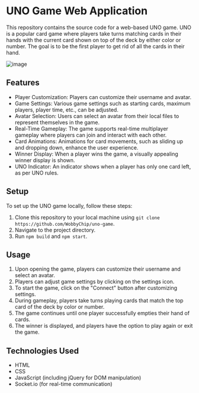 # UNO Game Web Application

This repository contains the source code for a web-based UNO game. UNO is a popular card game where players take turns matching cards in their hands with the current card shown on top of the deck by either color or number. The goal is to be the first player to get rid of all the cards in their hand.

![image](https://i.imgur.com/BLz9t7Y.png)

## Features

- Player Customization: Players can customize their username and avatar.
- Game Settings: Various game settings such as starting cards, maximum players, player time, etc., can be adjusted.
- Avatar Selection: Users can select an avatar from their local files to represent themselves in the game.
- Real-Time Gameplay: The game supports real-time multiplayer gameplay where players can join and interact with each other.
- Card Animations: Animations for card movements, such as sliding up and dropping down, enhance the user experience.
- Winner Display: When a player wins the game, a visually appealing winner display is shown.
- UNO Indicator: An indicator shows when a player has only one card left, as per UNO rules.

## Setup

To set up the UNO game locally, follow these steps:

1. Clone this repository to your local machine using `git clone https://github.com/WobbyChip/uno-game`.
2. Navigate to the project directory.
3. Run `npm build` and `npm start`.

## Usage

1. Upon opening the game, players can customize their username and select an avatar.
2. Players can adjust game settings by clicking on the settings icon.
3. To start the game, click on the "Connect" button after customizing settings.
4. During gameplay, players take turns playing cards that match the top card of the deck by color or number.
5. The game continues until one player successfully empties their hand of cards.
6. The winner is displayed, and players have the option to play again or exit the game.

## Technologies Used

- HTML
- CSS
- JavaScript (including jQuery for DOM manipulation)
- Socket.io (for real-time communication)

